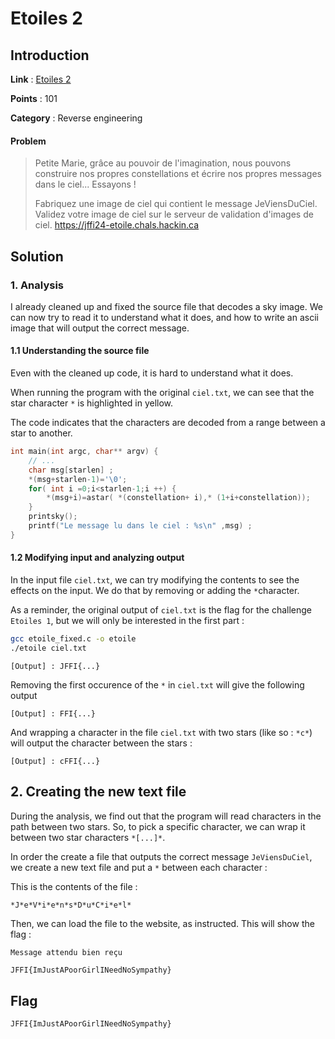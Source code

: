 # Etoiles 2 

## Introduction


**Link** : [Etoiles 2](https://ctf.hackin.ca/challenges#%C3%89toiles%202%20%E2%9C%A8-2)

**Points** : 101

**Category** : Reverse engineering

#### Problem

> Petite Marie, grâce au pouvoir de l'imagination, nous pouvons construire nos propres constellations 
> et écrire nos propres messages dans le ciel... Essayons !
>
> Fabriquez une image de ciel qui contient le message JeViensDuCiel. 
> Validez votre image de ciel sur le serveur de validation d'images de ciel.
> https://jffi24-etoile.chals.hackin.ca

## Solution

### 1. Analysis

I already cleaned up and fixed the source file that decodes a sky image.
We can now try to read it to understand what it does, and how to write an ascii image
that will output the correct message.

#### 1.1 Understanding the source file

Even with the cleaned up code, it is hard to understand what it does. 

When running the program with the original `ciel.txt`, we can see that
the star character `*` is highlighted in yellow.

The code indicates that the characters are decoded from a range between a star to another.

```c
int main(int argc, char** argv) {
    // ...
	char msg[starlen] ;
	*(msg+starlen-1)='\0';
	for( int i =0;i<starlen-1;i ++) {
		*(msg+i)=astar( *(constellation+ i),* (1+i+constellation));
	}
	printsky();
	printf("Le message lu dans le ciel : %s\n" ,msg) ;
}
```

#### 1.2 Modifying input and analyzing output

In the input file `ciel.txt`, we can try modifying the contents to see the effects on the input. We do that by removing or adding the `*`character.

As a reminder, the original output of `ciel.txt` is the flag for the challenge `Etoiles 1`, but we will only be interested in the first part :

```bash
gcc etoile_fixed.c -o etoile
./etoile ciel.txt
```

```
[Output] : JFFI{...}
```

Removing the first occurence of the `*` in `ciel.txt` will give the following output

```
[Output] : FFI{...}
```

And wrapping a character in the file `ciel.txt` with two stars (like so : `*c*`) will output the character between the stars :

```
[Output] : cFFI{...}
```

## 2. Creating the new text file

During the analysis, we find out that the program will read characters in the path between two stars.
So, to pick a specific character, we can wrap it between two star characters `*[...]*`.

In order the create a file that outputs the correct message `JeViensDuCiel`, we create a new text file and put a `*` between each character :

This is the contents of the file :

```txt
*J*e*V*i*e*n*s*D*u*C*i*e*l*
```

Then, we can load the file to the website, as instructed. This will show the flag :

```
Message attendu bien reçu

JFFI{ImJustAPoorGirlINeedNoSympathy}
```

## Flag

```
JFFI{ImJustAPoorGirlINeedNoSympathy}
```



